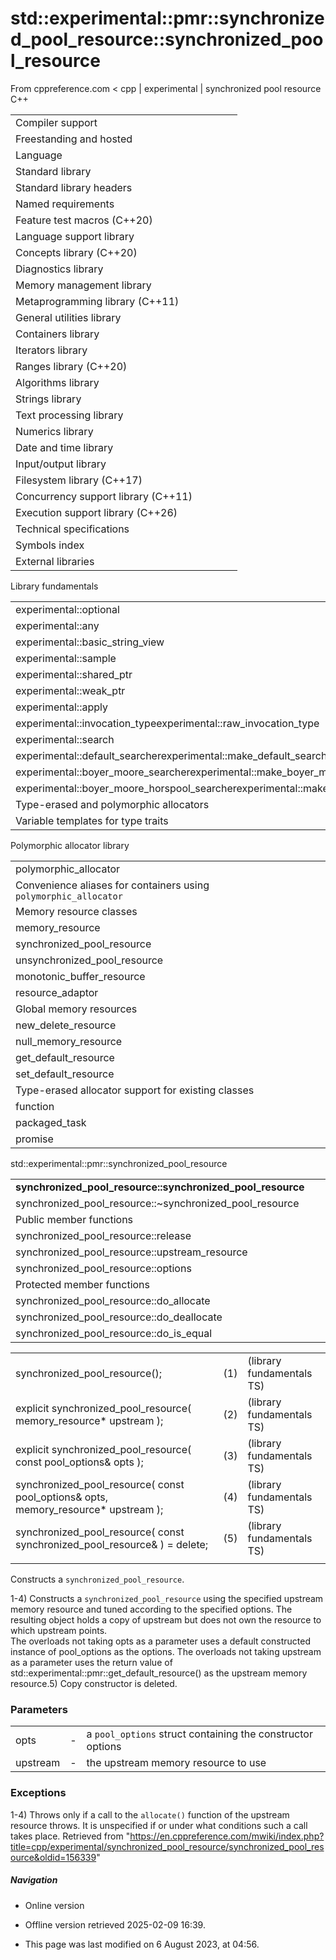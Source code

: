 # std::experimental::pmr::synchronized_pool_resource::synchronized_pool_resource

From cppreference.com
< cpp‎ | experimental‎ | synchronized pool resource
C++

|  |  |  |  |  |
| --- | --- | --- | --- | --- |
| Compiler support | | | | |
| Freestanding and hosted | | | | |
| Language | | | | |
| Standard library | | | | |
| Standard library headers | | | | |
| Named requirements | | | | |
| Feature test macros (C++20) | | | | |
| Language support library | | | | |
| Concepts library (C++20) | | | | |
| Diagnostics library | | | | |
| Memory management library | | | | |
| Metaprogramming library (C++11) | | | | |
| General utilities library | | | | |
| Containers library | | | | |
| Iterators library | | | | |
| Ranges library (C++20) | | | | |
| Algorithms library | | | | |
| Strings library | | | | |
| Text processing library | | | | |
| Numerics library | | | | |
| Date and time library | | | | |
| Input/output library | | | | |
| Filesystem library (C++17) | | | | |
| Concurrency support library (C++11) | | | | |
| Execution support library (C++26) | | | | |
| Technical specifications | | | | |
| Symbols index | | | | |
| External libraries | | | | |

Library fundamentals

|  |  |  |  |  |
| --- | --- | --- | --- | --- |
| experimental::optional | | | | |
| experimental::any | | | | |
| experimental::basic_string_view | | | | |
| experimental::sample | | | | |
| experimental::shared_ptr | | | | |
| experimental::weak_ptr | | | | |
| experimental::apply | | | | |
| experimental::invocation_typeexperimental::raw_invocation_type | | | | |
| experimental::search | | | | |
| experimental::default_searcherexperimental::make_default_searcher | | | | |
| experimental::boyer_moore_searcherexperimental::make_boyer_moore_searcher | | | | |
| experimental::boyer_moore_horspool_searcherexperimental::make_boyer_moore_horspool_searcher | | | | |
| Type-erased and polymorphic allocators | | | | |
| Variable templates for type traits | | | | |

Polymorphic allocator library

|  |  |  |  |  |
| --- | --- | --- | --- | --- |
| polymorphic_allocator | | | | |
| Convenience aliases for containers using `polymorphic_allocator` | | | | |
| Memory resource classes | | | | |
| memory_resource | | | | |
| synchronized_pool_resource | | | | |
| unsynchronized_pool_resource | | | | |
| monotonic_buffer_resource | | | | |
| resource_adaptor | | | | |
| Global memory resources | | | | |
| new_delete_resource | | | | |
| null_memory_resource | | | | |
| get_default_resource | | | | |
| set_default_resource | | | | |
| Type-erased allocator support for existing classes | | | | |
| function | | | | |
| packaged_task | | | | |
| promise | | | | |

std::experimental::pmr::synchronized_pool_resource

|  |  |  |  |  |
| --- | --- | --- | --- | --- |
| ****synchronized_pool_resource::synchronized_pool_resource**** | | | | |
| synchronized_pool_resource::~synchronized_pool_resource | | | | |
| Public member functions | | | | |
| synchronized_pool_resource::release | | | | |
| synchronized_pool_resource::upstream_resource | | | | |
| synchronized_pool_resource::options | | | | |
| Protected member functions | | | | |
| synchronized_pool_resource::do_allocate | | | | |
| synchronized_pool_resource::do_deallocate | | | | |
| synchronized_pool_resource::do_is_equal | | | | |

|  |  |  |
| --- | --- | --- |
| synchronized_pool_resource(); | (1) | (library fundamentals TS) |
| explicit synchronized_pool_resource( memory_resource\* upstream ); | (2) | (library fundamentals TS) |
| explicit synchronized_pool_resource( const pool_options& opts ); | (3) | (library fundamentals TS) |
| synchronized_pool_resource( const pool_options& opts,                              memory_resource\* upstream ); | (4) | (library fundamentals TS) |
| synchronized_pool_resource( const synchronized_pool_resource& ) = delete; | (5) | (library fundamentals TS) |
|  |  |  |

Constructs a `synchronized_pool_resource`.

1-4) Constructs a `synchronized_pool_resource` using the specified upstream memory resource and tuned according to the specified options. The resulting object holds a copy of upstream but does not own the resource to which upstream points.  
The overloads not taking opts as a parameter uses a default constructed instance of pool_options as the options. The overloads not taking upstream as a parameter uses the return value of std::experimental::pmr::get_default_resource() as the upstream memory resource.5) Copy constructor is deleted.

### Parameters

|  |  |  |
| --- | --- | --- |
| opts | - | a `pool_options` struct containing the constructor options |
| upstream | - | the upstream memory resource to use |

### Exceptions

1-4) Throws only if a call to the `allocate()` function of the upstream resource throws. It is unspecified if or under what conditions such a call takes place.
Retrieved from "<https://en.cppreference.com/mwiki/index.php?title=cpp/experimental/synchronized_pool_resource/synchronized_pool_resource&oldid=156339>"

##### Navigation

- Online version
- Offline version retrieved 2025-02-09 16:39.

- This page was last modified on 6 August 2023, at 04:56.